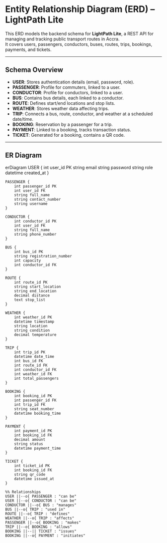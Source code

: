 # Entity Relationship Diagram (ERD) – LightPath Lite

This ERD models the backend schema for **LightPath Lite**, a REST API for managing and tracking public transport routes in Accra.  
It covers users, passengers, conductors, buses, routes, trips, bookings, payments, and tickets.

---

## Schema Overview
- **USER**: Stores authentication details (email, password, role).  
- **PASSENGER**: Profile for commuters, linked to a user.  
- **CONDUCTOR**: Profile for conductors, linked to a user.  
- **BUS**: Contains bus details, each linked to a conductor.  
- **ROUTE**: Defines start/end locations and stop lists.  
- **WEATHER**: Stores weather data affecting trips.  
- **TRIP**: Connects a bus, route, conductor, and weather at a scheduled date/time.  
- **BOOKING**: Reservation by a passenger for a trip.  
- **PAYMENT**: Linked to a booking, tracks transaction status.  
- **TICKET**: Generated for a booking, contains a QR code.  

---

## ER Diagram

erDiagram
    USER {
        int user_id PK
        string email
        string password
        string role
        datetime created_at
    }

    PASSENGER {
        int passenger_id PK
        int user_id FK
        string full_name
        string contact_number
        string username
    }

    CONDUCTOR {
        int conductor_id PK
        int user_id FK
        string full_name
        string phone_number
    }

    BUS {
        int bus_id PK
        string registration_number
        int capacity
        int conductor_id FK
    }

    ROUTE {
        int route_id PK
        string start_location
        string end_location
        decimal distance
        text stop_list
    }

    WEATHER {
        int weather_id PK
        datetime timestamp
        string location
        string condition
        decimal temperature
    }

    TRIP {
        int trip_id PK
        datetime date_time
        int bus_id FK
        int route_id FK
        int conductor_id FK
        int weather_id FK
        int total_passengers
    }

    BOOKING {
        int booking_id PK
        int passenger_id FK
        int trip_id FK
        string seat_number
        datetime booking_time
    }

    PAYMENT {
        int payment_id PK
        int booking_id FK
        decimal amount
        string status
        datetime payment_time
    }

    TICKET {
        int ticket_id PK
        int booking_id FK
        string qr_code
        datetime issued_at
    }

    %% Relationships
    USER ||--o{ PASSENGER : "can be"
    USER ||--o{ CONDUCTOR : "can be"
    CONDUCTOR ||--o{ BUS : "manages"
    BUS ||--o{ TRIP : "used in"
    ROUTE ||--o{ TRIP : "defines"
    WEATHER ||--o{ TRIP : "affects"
    PASSENGER ||--o{ BOOKING : "makes"
    TRIP ||--o{ BOOKING : "allows"
    BOOKING ||--|| TICKET : "issues"
    BOOKING ||--o{ PAYMENT : "initiates"